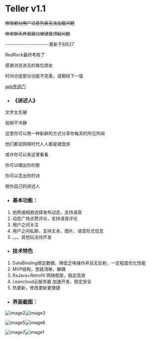 # Teller v1.1


~~修改部分用户消息列表无法加载问题~~

~~修改聊天界面窗口被键盘顶起问题~~

----------------------更新于8月27

RedRock最终考核了 

感谢浏览进去的每位朋友

时间仓促部分功能不完善，请期待下一版

[apk传送门](http://ac-xKo7tm6a.clouddn.com/4d34f70fae41a963824e.apk)

* ### 《讲述人》

文字太生硬

视频不冷静

这里你可以用一种新鲜的方式分享你每天的所见所闻

他们都说网络时代人人都是键盘侠

或许你可以来这里看看

你可以唱出你的歌

你可以念出你的诗

做你自己的讲述人

* ### 基本功能：

1. 拍照或相册选择发布动态，支持语音
2. 动态广场点赞评论，支持语音评论
3. 用户之间关注
4. 用户之间私聊，支持文本、图片、语音形式信息
5. 。。。其他玩法待开发

* ### 技术特色

1. DataBinding绑定数据，降低乏味操作并且无反射，一定程度优化性能
2. MVP结构，思路清晰，解耦
3. RxJava+Retrofit 网络框架，稳定高效
4. Leancloud云服务器 加速开发，稳定安全
5. 热更新，修改更新更便捷

* ### 界面截图：

![image2](https://github.com/zx-Zhu/Teller/blob/master/ScreenShot/2.png)![image3](https://github.com/zx-Zhu/Teller/blob/master/ScreenShot/3.png)

![image5](https://github.com/zx-Zhu/Teller/blob/master/ScreenShot/5.png)![image6](https://github.com/zx-Zhu/Teller/blob/master/ScreenShot/6.png)

![image7](https://github.com/zx-Zhu/Teller/blob/master/ScreenShot/7.png)![image1](https://github.com/zx-Zhu/Teller/blob/master/ScreenShot/1.png)

